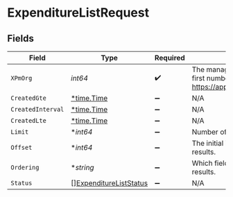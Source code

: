 # ExpenditureListRequest


## Fields

| Field                                                                                                                    | Type                                                                                                                     | Required                                                                                                                 | Description                                                                                                              |
| ------------------------------------------------------------------------------------------------------------------------ | ------------------------------------------------------------------------------------------------------------------------ | ------------------------------------------------------------------------------------------------------------------------ | ------------------------------------------------------------------------------------------------------------------------ |
| `XPmOrg`                                                                                                                 | *int64*                                                                                                                  | :heavy_check_mark:                                                                                                       | The management ID (MID), found in the first number of your URL when logged in:  https://app.propertymeld.com/{MID}/m/123 |
| `CreatedGte`                                                                                                             | [*time.Time](https://pkg.go.dev/time#Time)                                                                               | :heavy_minus_sign:                                                                                                       | N/A                                                                                                                      |
| `CreatedInterval`                                                                                                        | [*time.Time](https://pkg.go.dev/time#Time)                                                                               | :heavy_minus_sign:                                                                                                       | N/A                                                                                                                      |
| `CreatedLte`                                                                                                             | [*time.Time](https://pkg.go.dev/time#Time)                                                                               | :heavy_minus_sign:                                                                                                       | N/A                                                                                                                      |
| `Limit`                                                                                                                  | **int64*                                                                                                                 | :heavy_minus_sign:                                                                                                       | Number of results to return per page.                                                                                    |
| `Offset`                                                                                                                 | **int64*                                                                                                                 | :heavy_minus_sign:                                                                                                       | The initial index from which to return the results.                                                                      |
| `Ordering`                                                                                                               | **string*                                                                                                                | :heavy_minus_sign:                                                                                                       | Which field to use when ordering the results.                                                                            |
| `Status`                                                                                                                 | [][ExpenditureListStatus](../../models/operations/expenditureliststatus.md)                                              | :heavy_minus_sign:                                                                                                       | N/A                                                                                                                      |
